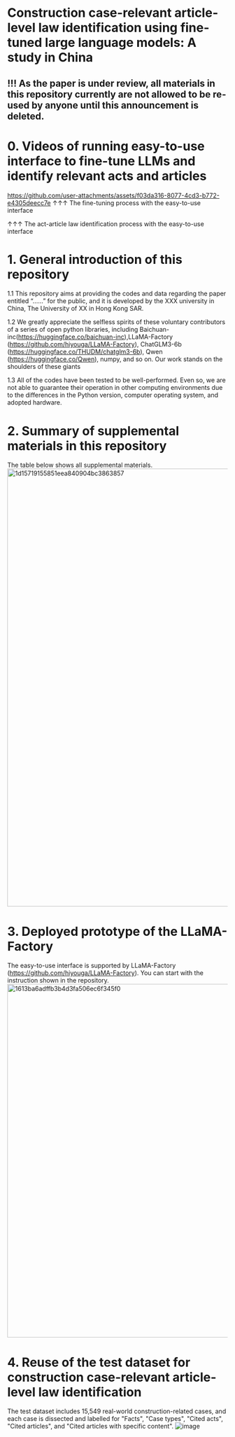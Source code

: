 # Construction case-relevant article-level law identification using fine-tuned large language models: A study in China 

## !!! As the paper is under review, all materials in this repository currently are not allowed to be re-used by anyone until this announcement is deleted.

# 0. Videos of running easy-to-use interface to fine-tune LLMs and identify relevant acts and articles
https://github.com/user-attachments/assets/f03da316-8077-4cd3-b772-e4305deecc7e
↑↑↑ The fine-tuning process with the easy-to-use interface

↑↑↑ The act-article law identification process with the easy-to-use interface

# 1. General introduction of this repository
1.1 This repository aims at providing the codes and data regarding the paper entitled “……” for the public, and it is developed by the XXX university in China, The University of XX in Hong Kong SAR.

1.2 We greatly appreciate the selfless spirits of these voluntary contributors of a series of open python libraries, including Baichuan-inc(https://huggingface.co/baichuan-inc),LLaMA-Factory (https://github.com/hiyouga/LLaMA-Factory), ChatGLM3-6b (https://huggingface.co/THUDM/chatglm3-6b), Qwen (https://huggingface.co/Qwen), numpy, and so on. Our work stands on the shoulders of these giants

1.3 All of the codes have been tested to be well-performed. Even so, we are not able to guarantee their operation in other computing environments due to the differences in the Python version, computer operating system, and adopted hardware.

# 2. Summary of supplemental materials in this repository
The table below shows all supplemental materials.
<img width="1001" alt="1d15719155851eea840904bc3863857" src="https://github.com/user-attachments/assets/ff1c4c50-5592-47f7-a46a-5286bae54ba6">

# 3. Deployed prototype of the LLaMA-Factory
The easy-to-use interface is supported by LLaMA-Factory (https://github.com/hiyouga/LLaMA-Factory). You can start with the instruction shown in the repository.
<img width="808" alt="1613ba6adffb3b4d3fa506ec6f345f0" src="https://github.com/user-attachments/assets/6e9bec9f-b16e-4ac8-9231-a3e0944c0ca9">

# 4. Reuse of the test dataset for construction case-relevant article-level law identification
The test dataset includes 15,549 real-world construction-related cases, and each case is dissected and labelled for "Facts", "Case types", "Cited acts", "Cited articles", and "Cited articles with specific content".
![image](https://github.com/user-attachments/assets/7bf44bca-1b24-4004-9fec-d1ae0075c094)


